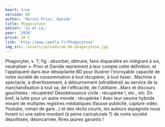```yaml
---
heart: true
version: 86
author: 'Marcos Prior, Danide'
title: Phagocytose
editor: 'Ça et Là,'
year: '2018'
price: 20 €
link: 'http://www.caetla.fr/Phagocytose'
img_src: /assets/uploads/am-86-phagocytose.jpg
---
```

Phagocyter, v. T; fig : absorber, détruire, faire disparaître en intégrant à soi, neutraliser ». Prior et Danide reprennent à leur compte cette définition, et l'appliquent dans leur désopilante BD pour illustrer l'incroyable capacité de notre société de consommation à tout récupérer, à tout lisser...Machine à spectacle, à divertissement, à détournement (ultralibéral) au service de la marchandisation à tout va, de l'efficacité, de l'utilitaire...Marx et discours gauchistes : récupérés! Désobéissance civile : récupérée !, etc., etc. En bref, la lutte pour un autre monde : récupérée ! Avec leur oeuvre hybride mixant de multiples registres médiatiques (fausse publicité, capture vidéo Youtube, roman de gare...) et des récits courts, les auteurs espagnols nous livrent ici une satire mordant (à peine caricaturale ?) de notre société dépolitisée, désincarnée. Rires jaunes garantis !
